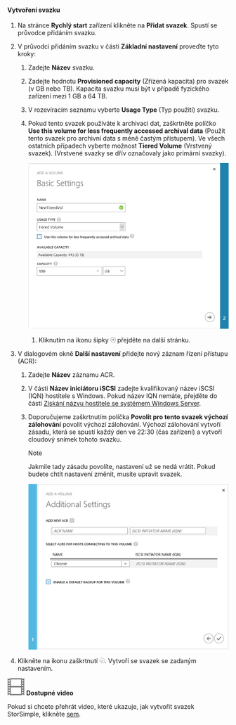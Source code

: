 <!--author=SharS last changed: 02/04/2016-->

#### <a name="to-create-a-volume"></a>Vytvoření svazku
1. Na stránce **Rychlý start** zařízení klikněte na **Přidat svazek**. Spustí se průvodce přidáním svazku.
2. V průvodci přidáním svazku v části **Základní nastavení** proveďte tyto kroky:
   
   1. Zadejte **Název** svazku.
   2. Zadejte hodnotu **Provisioned capacity** (Zřízená kapacita) pro svazek (v GB nebo TB). Kapacita svazku musí být v případě fyzického zařízení mezi 1 GB a 64 TB.
   3. V rozevíracím seznamu vyberte **Usage Type** (Typ použití) svazku. 
   4. Pokud tento svazek používáte k archivaci dat, zaškrtněte políčko **Use this volume for less frequently accessed archival data** (Použít tento svazek pro archivní data s méně častým přístupem). Ve všech ostatních případech vyberte možnost **Tiered Volume** (Vrstvený svazek). (Vrstvené svazky se dřív označovaly jako primární svazky).
      
        ![Přidání svazku](./media/storsimple-create-volume/ScreenshotUpdate1VolumeFlow.png)
      
      1. Kliknutím na ikonu šipky ![ikona šipky](./media/storsimple-create-volume/HCS_ArrowIcon-include.png) přejděte na další stránku.
3. V dialogovém okně **Další nastavení** přidejte nový záznam řízení přístupu (ACR):
   
   1. Zadejte **Název** záznamu ACR.
   2. V části **Název iniciátoru iSCSI** zadejte kvalifikovaný název iSCSI (IQN) hostitele s Windows. Pokud název IQN nemáte, přejděte do části [Získání názvu hostitele se systémem Windows Server](#get-the-iqn-of-a-windows-server-host).
   3. Doporučujeme zaškrtnutím políčka **Povolit pro tento svazek výchozí zálohování** povolit výchozí zálohování. Výchozí zálohování vytvoří zásadu, která se spustí každý den ve 22:30 (čas zařízení) a vytvoří cloudový snímek tohoto svazku.
      
      > [!NOTE]
      > Jakmile tady zásadu povolíte, nastavení už se nedá vrátit. Pokud budete chtít nastavení změnit, musíte upravit svazek.
      > 
      > 
      
        ![Přidání svazku](./media/storsimple-create-volume/AddVolume2-include.png)
4. Klikněte na ikonu zaškrtnutí ![ikona zaškrtnutí](./media/storsimple-create-volume/HCS_CheckIcon-include.png). Vytvoří se svazek se zadaným nastavením.

![Dostupné video](./media/storsimple-create-volume/Video_icon.png) **Dostupné video**

Pokud si chcete přehrát video, které ukazuje, jak vytvořit svazek StorSimple, klikněte [sem](https://azure.microsoft.com/documentation/videos/create-a-storsimple-volume/).



<!--HONumber=Nov16_HO2-->


